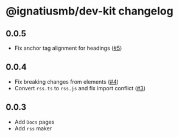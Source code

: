 # @ignatiusmb/dev-kit changelog

## 0.0.5

- Fix anchor tag alignment for headings ([#5](https://github.com/ignatiusmb/dev-kit/pull/5))

## 0.0.4

- Fix breaking changes from elements ([#4](https://github.com/ignatiusmb/dev-kit/pull/4))
- Convert `rss.ts` to `rss.js` and fix import conflict ([#3](https://github.com/ignatiusmb/dev-kit/pull/3))

## 0.0.3

- Add `Docs` pages
- Add `rss` maker
